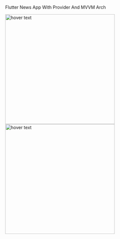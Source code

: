 Flutter News App With Provider And MVVM Arch


<img src="https://user-images.githubusercontent.com/55491306/192165893-0c0564fc-29fc-47c5-bca9-ac0adbfe1916.png" width="350" title="hover text"><br/><img src="https://user-images.githubusercontent.com/55491306/192165682-6b8c195a-edf6-4b54-a983-797647cf9038.png" width="350" title="hover text">

